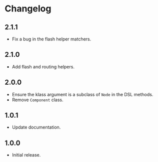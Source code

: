 # Changelog

## 2.1.1

- Fix a bug in the flash helper matchers.

## 2.1.0

- Add flash and routing helpers.

## 2.0.0

- Ensure the klass argument is a subclass of `Node` in the DSL methods.
- Remove `Component` class.

## 1.0.1

- Update documentation.

## 1.0.0

- Initial release.
